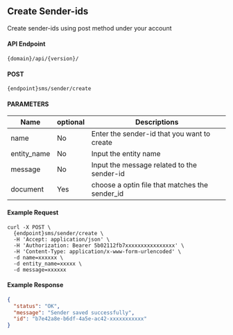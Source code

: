 ## Create Sender-ids

Create sender-ids using post method under your account

#### API Endpoint

```
{domain}/api/{version}/
```

#### POST

```
{endpoint}sms/sender/create
```

#### PARAMETERS

| Name        | optional | Descriptions                                   |
| ----------- | -------- | ---------------------------------------------- |
| name        | No       | Enter the sender-id that you want to create    |
| entity_name | No       | Input the entity name                          |
| message     | No       | Input the message related to the sender-id     |
| document    | Yes      | choose a optin file that matches the sender_id |

#### Example Request

```
curl -X POST \
  {endpoint}sms/sender/create \
  -H 'Accept: application/json' \
  -H 'Authorization: Bearer 5b02112fb7xxxxxxxxxxxxxxxx' \
  -H 'Content-Type: application/x-www-form-urlencoded' \
  -d name=xxxxxx \
  -d entity_name=xxxxx \
  -d message=xxxxxx
```

#### Example Response

```json
{
  "status": "OK",
  "message": "Sender saved successfully",
  "id": "b7e42a8e-b6df-4a5e-ac42-xxxxxxxxxxx"
}
```
